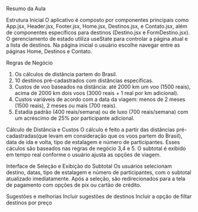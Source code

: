 Resumo da Aula

Estrutura Inicial
O aplicativo é composto por componentes principais como App.jsx, Header.jsx, Footer.jsx, Home.jsx, Destinos.jsx, e Contato.jsx, além de componentes específicos para destinos (Destino.jsx e FormDestino.jsx). O gerenciamento de estado utiliza useState para controlar a página atual e a lista de destinos. Na página inicial o usuário escolhe navegar entre as páginas Home, Destinos e Contato.

Regras de Negócio
1. Os cálculos de distância partem do Brasil.
2. 10 destinos pré-cadastrados com distâncias específicas.
3. Custos de voo baseados na distância: até 2000 km um voo (1500 reais), acima de 2000 km dois voos (3000 reais + 1 real por km adicional).
4. Custos variáveis de acordo com a data da viagem: menos de 2 meses (1500 reais), 2 meses ou mais (700 reais).
5. Estadia padrão (400 reais/semana) ou de luxo (700 reais/semana) com um acréscimo de 25% por participante adicional.

Cálculo de Distância e Custos
O cálculo é feito a partir das distâncias pré-cadastradas(que levam em consideração que os voos partem do Brasil), data de ida e volta, tipo de estalagem e número de participantes.
Esses cáculos são baseados nas regras de negócio 3,4 e 5. O subtotal é exibido em tempo real conforme o usuário ajusta as opções de viagem.

Interface de Seleção e Exibição do Subtotal
Os usuários selecionam destino, datas, tipo de estalagem e número de participantes, com o subtotal atualizado imediatamente. Após a seleção, são redirecionados para a tela de pagamento com opções de pix ou cartão de crédito.

Sugestões e melhorias
Incluir sugestões de destinos
Incluir a opção de filtar destinos por preço
